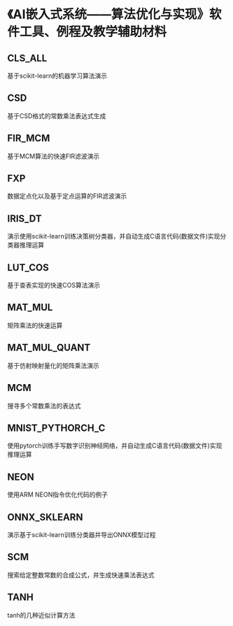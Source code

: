 # 《AI嵌入式系统——算法优化与实现》软件工具、例程及教学辅助材料
## CLS_ALL
基于scikit-learn的机器学习算法演示
## CSD
基于CSD格式的常数乘法表达式生成
## FIR_MCM 
基于MCM算法的快速FIR滤波演示
## FXP 
数据定点化以及基于定点运算的FIR滤波演示
## IRIS_DT
演示使用scikit-learn训练决策树分类器，并自动生成C语言代码(数据文件)实现分类器推理运算
## LUT_COS
基于查表实现的快速COS算法演示
## MAT_MUL 
矩阵乘法的快速运算
## MAT_MUL_QUANT
基于仿射映射量化的矩阵乘法演示
## MCM 
搜寻多个常数乘法的表达式
## MNIST_PYTHORCH_C
使用pytorch训练手写数字识别神经网络，并自动生成C语言代码(数据文件)实现推理运算
## NEON
使用ARM NEON指令优化代码的例子
## ONNX_SKLEARN
演示基于scikit-learn训练分类器并导出ONNX模型过程
## SCM
搜索给定整数常数的合成公式，并生成快速乘法表达式
## TANH
tanh的几种近似计算方法
